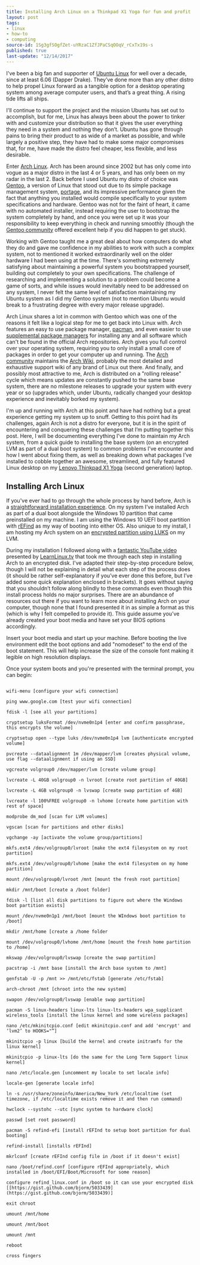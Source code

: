 ```yaml
---
title: Installing Arch Linux on a Thinkpad X1 Yoga for fun and profit
layout: post
tags:
- linux
- how-to
- computing
source-id: 1Sg3gfSOgfZet-uYRzaC1ZfJPaCSqOOqV_rCxTx19s-s
published: true
last-update: "12/14/2017"
---
```

I've been a big fan and supporter of [Ubuntu Linux](https://www.ubuntu.com/) for well over a decade, since at least 6.06 (Dapper Drake). They’ve done more than any other distro to help propel Linux forward as a tangible option for a desktop operating system among average computer users, and that’s a great thing. A rising tide lifts all ships.

I'll continue to support the project and the mission Ubuntu has set out to accomplish, but for me, Linux has always been about the power to tinker with and customize your distribution so that it gives the user everything they need in a system and nothing they don’t. Ubuntu has gone through pains to bring their product to as wide of a market as possible, and while largely a positive step, they have had to make some major compromises that, for me, have made the distro feel cheaper, less flexible, and less desirable. 

Enter [Arch Linux](https://www.archlinux.org/). Arch has been around since 2002 but has only come into vogue as a major distro in the last 4 or 5 years, and has only been on my radar in the last 2. Back before I used Ubuntu my distro of choice was [Gentoo](https://www.gentoo.org/), a version of Linux that stood out due to its simple package management system, [portage](https://wiki.gentoo.org/wiki/Portage), and its impressive performance given the fact that anything you installed would compile specifically to your system specifications and hardware. Gentoo was not for the faint of heart, it came with no automated installer, instead requiring the user to bootstrap the system completely by hand, and once you were set up it was your responsibility to keep everything in check and running smoothly (though the [Gentoo community](https://forums.gentoo.org/) offered excellent help if you did happen to get stuck).

Working with Gentoo taught me a great deal about how computers do what they do and gave me confidence in my abilities to work with such a complex system, not to mentioned it worked extraordinarily well on the older hardware I had been using at the time. There's something extremely satisfying about maintaining a powerful system you bootstrapped yourself, building out completely to your own specifications. The challenge of researching and implementing a solution to a problem could become a game of sorts, and while issues would inevitably need to be addressed on any system, I never felt the same level of satisfaction maintaining my Ubuntu system as I did my Gentoo system (not to mention Ubuntu would break to a frustrating degree with every major release upgrade).

Arch Linux shares a lot in common with Gentoo which was one of the reasons it felt like a logical step for me to get back into Linux with. Arch features an easy to use package manager, [pacman](https://wiki.archlinux.org/index.php/pacman), and even easier to use [supplemental package managers](https://wiki.archlinux.org/index.php/AUR_helpers) for installing any and all software which can't be found in the official Arch repositories. Arch gives you full control over your operating system, requiring you to only install a small core of packages in order to get your computer up and running. The [Arch community](https://bbs.archlinux.org/) maintains the [Arch Wiki](https://wiki.archlinux.org/), probably the most detailed and exhaustive support wiki of any brand of Linux out there. And finally, and possibly most attractive to me, Arch is distributed on a "rolling release" cycle which means updates are constantly pushed to the same base system, there are no milestone releases to upgrade your system with every year or so (upgrades which, under Ubuntu, radically changed your desktop experience and inevitably borked my system).

I'm up and running with Arch at this point and have had nothing but a great experience getting my system up to snuff. Getting to this point had its challenges, again Arch is not a distro for everyone, but it is in the spirit of encountering and conquering these challenges that I’m putting together this post. Here, I will be documenting everything I’ve done to maintain my Arch system, from a quick guide to installing the base system (on an encrypted LVM as part of a dual boot system) to common problems I’ve encounter and how I went about fixing them, as well as breaking down what packages I’ve installed to cobble together an awesome, streamlined, and fully featured Linux desktop on my [Lenovo Thinkpad X1 Yoga](https://www3.lenovo.com/us/en/laptops/thinkpad/thinkpad-x/Thinkpad-X1-Yoga-2nd-Gen/p/22TP2TXX12Y) (second generation) laptop.

## Installing Arch Linux

If you've ever had to go through the whole process by hand before, Arch is a [straightforward installation experience](https://wiki.archlinux.org/index.php/installation_guide). On my system I’ve installed Arch as part of a dual boot alongside the Windows 10 partition that came preinstalled on my machine. I am using the Windows 10 UEFI boot partition with [rEFind](http://www.rodsbooks.com/refind/) as my way of booting into either OS. Also unique to my install, I am hosting my Arch system on an [encrypted partition using LUKS](https://wiki.archlinux.org/index.php/Dm-crypt/Encrypting_an_entire_system) on my LVM.

During my installation I followed along with a [fantastic YouTube video](https://www.youtube.com/watch?v=gB1N00wj3bw) presented by [LearnLinux.tv](https://www.learnlinux.tv/) that took me through each step in installing Arch to an encrypted disk. I've adapted their step-by-step procedure below, though I will not be explaining in detail what each step of the process does (it should be rather self-explanatory if you’ve ever done this before, but I’ve added some quick explanation enclosed in brackets). It goes without saying that you shouldn’t follow along blindly to these commands even though this install process holds no major surprises. There are an abundance of resources out there if you want to learn more about installing Arch on your computer, though none that I found presented it in as simple a format as this (which is why I felt compelled to provide it). This guide assume you’ve already created your boot media and have set your BIOS options accordingly.

Insert your boot media and start up your machine. Before booting the live environment edit the boot options and add "nomodeset" to the end of the boot statement. This will help increase the size of the console font making it legible on high resolution displays.

Once your system boots and you're presented with the terminal prompt, you can begin:

```

wifi-menu [configure your wifi connection]

ping www.google.com [test your wifi connection]

fdisk -l [see all your partitions]

cryptsetup luksFormat /dev/nvme0n1p4 [enter and confirm passphrase, this encrypts the volume]

cryptsetup open --type luks /dev/nvme0n1p4 lvm [authenticate encrypted volume]

pvcreate --dataalignment 1m /dev/mapper/lvm [creates physical volume, use flag --dataalignment if using an SSD]

vgcreate volgroup0 /dev/mapper/lvm [create volume group]

lvcreate -L 40GB volgroup0 -n lvroot [create root partition of 40GB]

lvcreate -L 4GB volgroup0 -n lvswap [create swap partition of 4GB]

lvcreate -l 100%FREE volgroup0 -n lvhome [create home partition with rest of space]

modprobe dm_mod [scan for LVM volumes]

vgscan [scan for partitions and other disks] 

vgchange -ay [activate the volume group/partitions]

mkfs.ext4 /dev/volgroup0/lvroot [make the ext4 filesystem on my root partition]

mkfs.ext4 /dev/volgroup0/lvhome [make the ext4 filesystem on my home partition]

mount /dev/volgroup0/lvroot /mnt [mount the fresh root partition]

mkdir /mnt/boot [create a /boot folder]

fdisk -l [list all disk partitions to figure out where the Windows boot partition exists]

mount /dev/nvme0n1p1 /mnt/boot [mount the WIndows boot partition to /boot]

mkdir /mnt/home [create a /home folder

mount /dev/volgroup0/lvhome /mnt/home [mount the fresh home partition to /home]

mkswap /dev/volgroup0/lvswap [create the swap partition]

pacstrap -i /mnt base [install the Arch base system to /mnt]

genfstab -U -p /mnt >> /mnt/etc/fstab [generate /etc/fstab]

arch-chroot /mnt [chroot into the new system]

swapon /dev/volgroup0/lvswap [enable swap partition]

pacman -S linux-headers linux-lts linux-lts-headers wpa_supplicant wireless_tools [install the linux kernel and some wireless packages]

nano /etc/mkinitcpio.conf [edit mkinitcpio.conf and add 'encrypt' and ‘lvm2’ to HOOKS="”]

mkinitcpio -p linux [build the kernel and create initramfs for the linux kernel]

mkinitcpio -p linux-lts [do the same for the Long Term Support linux kernel]

nano /etc/locale.gen [uncomment my locale to set locale info]

locale-gen [generate locale info]

ln -s /usr/share/zoneinfo/America/New_York /etc/localtime (set timezone, if /etc/localtime exists remove it and then run command)

hwclock --systohc --utc [sync system to hardware clock]

passwd [set root password]

pacman -S refind-efi [install rEFInd to setup boot partition for dual booting]

refind-install [installs rEFInd]

mkrlconf [create rEFInd config file in /boot if it doesn't exist]

nano /boot/refind.conf [configure rEFInd appropriately, which installed in /boot/EFI/Boot/Microsoft for some reason]

configure refind_linux.conf in /boot so it can use your encrypted disk [[https://gist.github.com/bjorm/5033439](https://gist.github.com/bjorm/5033439)]

exit chroot 

umount /mnt/home

umount /mnt/boot

umount /mnt

reboot 

cross fingers

```

